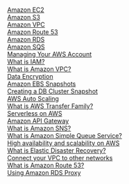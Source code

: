<br><a href='https://aws.amazon.com/ec2/faqs/?saa=sec&sec=prep'>Amazon EC2</a><br>
<a href='https://aws.amazon.com/s3/faqs/?saa=sec&sec=prep'>Amazon S3</a><br>
<a href='https://aws.amazon.com/vpc/faqs/?saa=sec&sec=prep'>Amazon VPC</a><br>
<a href='https://aws.amazon.com/route53/faqs/?saa=sec&sec=prep'>Amazon Route 53</a><br>
<a href='https://aws.amazon.com/rds/faqs/?saa=sec&sec=prep'>Amazon RDS</a><br>
<a href='https://aws.amazon.com/sqs/faqs/?saa=sec&sec=prep'>Amazon SQS</a><br>
<a href='https://docs.aws.amazon.com/accounts/latest/reference/managing-accounts.html'>Managing Your AWS Account</a><br>
<a href='https://docs.aws.amazon.com/IAM/latest/UserGuide/introduction.html'>What is IAM?</a><br>
<a href='https://docs.aws.amazon.com/vpc/latest/userguide/what-is-amazon-vpc.html'>What is Amazon VPC?</a><br>
<a href='https://docs.aws.amazon.com/whitepapers/latest/introduction-aws-security/data-encryption.html'>Data Encryption</a><br>
<a href='https://docs.aws.amazon.com/AWSEC2/latest/UserGuide/EBSSnapshots.html'>Amazon EBS Snapshots</a><br>
<a href='https://docs.aws.amazon.com/AmazonRDS/latest/AuroraUserGuide/USER_CreateSnapshotCluster.html'>Creating a DB Cluster Snapshot</a><br>
<a href='https://aws.amazon.com/autoscaling/'>AWS Auto Scaling</a><br>
<a href='https://docs.aws.amazon.com/transfer/latest/userguide/what-is-aws-transfer-family.html'>What is AWS Transfer Family?</a><br>
<a href='https://aws.amazon.com/serverless/'>Serverless on AWS</a><br>
<a href='https://docs.aws.amazon.com/apigateway/latest/developerguide/welcome.html'>Amazon API Gateway</a><br>
<a href='https://docs.aws.amazon.com/sns/latest/dg/welcome.html'>What is Amazon SNS?</a><br>
<a href='https://docs.aws.amazon.com/AWSSimpleQueueService/latest/SQSDeveloperGuide/welcome.html'>What is Amazon Simple Queue Service?</a><br>
<a href='https://docs.aws.amazon.com/whitepapers/latest/real-time-communication-on-aws/high-availability-and-scalability-on-aws.html'>High availability and scalability on AWS</a><br>
<a href='https://docs.aws.amazon.com/drs/latest/userguide/what-is-drs.html'>What is Elastic Disaster Recovery?</a><br>
<a href='https://docs.aws.amazon.com/vpc/latest/userguide/extend-intro.html'>Connect your VPC to other networks</a><br>
<a href='https://docs.aws.amazon.com/Route53/latest/DeveloperGuide/Welcome.html'>What is Amazon Route 53?</a><br>
<a href='https://docs.aws.amazon.com/AmazonRDS/latest/AuroraUserGuide/rds-proxy.html'>Using Amazon RDS Proxy</a><br>
<a href=''></a><br>
<a href=''></a><br>
<a href=''></a><br>
<a href=''></a><br>
